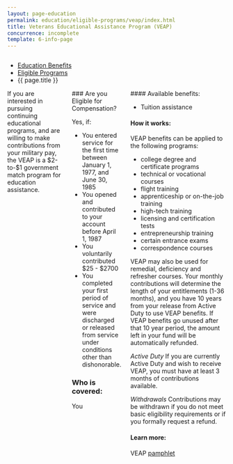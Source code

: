 ```yaml
---
layout: page-education
permalink: education/eligible-programs/veap/index.html
title: Veterans Educational Assistance Program (VEAP)
concurrence: incomplete
template: 6-info-page
---
```


<div class="splash" markdown="0">
<div class="row" markdown="0">
<div class="small-12 columns" markdown="0">

<ul class="breadcrumbs" role="menubar" aria-label="Primary">
<li class="parent"><a href="{{ site.url }}/education/">Education Benefits</a></li>
<li class="parent"><a href="{{ site.url }}/education/eligible-programs/">Eligible Programs</a></li>
<li class="active">{{ page.title }}</li>
</ul>

</div>
</div>
</div>

<div class="main" role="main" markdown="0">

<div class="section one" markdown="0">
<div class="primary" markdown="0">
<div class="row" markdown="0">
<div class="small-12 columns" markdown="1">

<div markdown="1">
If you are interested in pursuing continuing educational programs, and are willing to make contributions from your military pay, the VEAP is a $2-to-$1 government match program for education assistance.
</div>

<div class="call-out" markdown="1">
### Are you Eligible for Compensation?

Yes, if:

- You entered service for the first time between January 1, 1977, and June 30, 1985
- You opened and contributed to your account before April 1, 1987
- You voluntarily contributed $25 - $2700 
- You completed your first period of service and were discharged or released from service under conditions other than dishonorable.

### Who is covered: 
You
</div>

<div markdown="1">
#### Available benefits: 

- Tuition assistance

#### How it works: 

VEAP benefits can be applied to the following programs:

- college degree and certificate programs
- technical or vocational courses
- flight training
- apprenticeship or on-the-job training
- high-tech training
- licensing and certification tests
- entrepreneurship training
- certain entrance exams
- correspondence courses

VEAP may also be used for remedial, deficiency and refresher courses. Your monthly contributions will determine the length of your entitlements (1-36 months), and you have 10 years from your release from Active Duty to use VEAP benefits. If VEAP benefits go unused after that 10 year period, the amount left in your fund will be automatically refunded.

*Active Duty*
If you are currently Active Duty and wish to receive VEAP, you must have at least 3 months of contributions available.

*Withdrawals*
Contributions may be withdrawn if you do not meet basic eligibility requirements or if you formally request a refund.

#### Learn more:
VEAP [pamphlet](http://www.benefits.va.gov/gibill/docs/pamphlets/ch32_pamphlet.pdf)
</div>
</div>
</div>

</div>
</div>